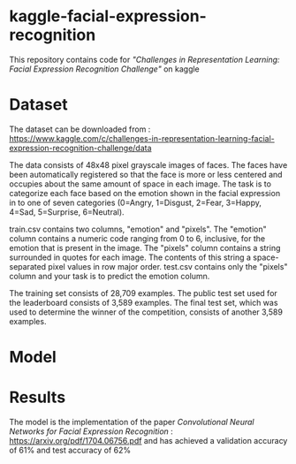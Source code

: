 # kaggle-facial-expression-recognition
This repository contains code for *"Challenges in Representation Learning: Facial Expression Recognition Challenge"* on kaggle

# Dataset
The dataset can be downloaded from : https://www.kaggle.com/c/challenges-in-representation-learning-facial-expression-recognition-challenge/data

The data consists of 48x48 pixel grayscale images of faces. The faces have been automatically registered so that the face is more or less centered and occupies about the same amount of space in each image. The task is to categorize each face based on the emotion shown in the facial expression in to one of seven categories (0=Angry, 1=Disgust, 2=Fear, 3=Happy, 4=Sad, 5=Surprise, 6=Neutral).

train.csv contains two columns, "emotion" and "pixels". The "emotion" column contains a numeric code ranging from 0 to 6, inclusive, for the emotion that is present in the image. The "pixels" column contains a string surrounded in quotes for each image. The contents of this string a space-separated pixel values in row major order. test.csv contains only the "pixels" column and your task is to predict the emotion column.

The training set consists of 28,709 examples. The public test set used for the leaderboard consists of 3,589 examples. The final test set, which was used to determine the winner of the competition, consists of another 3,589 examples.

# Model 




# Results 
The model is the implementation of the paper *Convolutional Neural Networks for Facial Expression Recognition* : https://arxiv.org/pdf/1704.06756.pdf and has achieved a validation accuracy of 61% and test accuracy of 62% 
